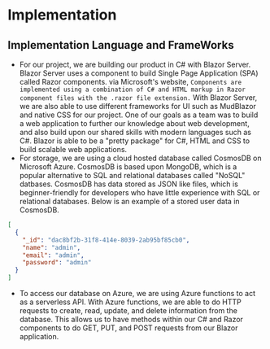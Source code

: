 # Implementation

## Implementation Language and FrameWorks
- For our project, we are building our product in C# with Blazor Server. Blazor Server uses a component to build Single Page Application (SPA) called Razor components.
via Microsoft's website, `` Components are implemented using a combination of C# and HTML markup in Razor component files with the .razor file extension. ``
 With Blazor Server, we are also able to use different frameworks for UI
such as MudBlazor and native CSS for our project. One of our goals as a team was to build a web application to further our knowledge about web development, and also build upon our shared skills with modern languages such as C#. Blazor is able to be a "pretty package" for C#, HTML and CSS to build scalable web applications.
- For storage, we are using a cloud hosted database called CosmosDB on Microsoft Azure. CosmosDB is based upon MongoDB, which is a popular alternative to SQL and relational databases called "NoSQL" datbases. CosmosDB has data stored as JSON like files, which is beginner-friendly for developers who have little experience with SQL or relational databases. Below is an example of a stored user data in CosmosDB.
``` json
[
  {
    "_id": "dac8bf2b-31f8-414e-8039-2ab95bf85cb0",
    "name": "admin",
    "email": "admin",
    "password": "admin"
  }
]
```
- To access our database on Azure, we are using Azure functions to act as a serverless API. With Azure functions, we are able to do HTTP requests to create, read, update, and delete information from the database. This allows us to have methods within our C# and Razor components to do GET, PUT, and POST requests from our Blazor application. 
